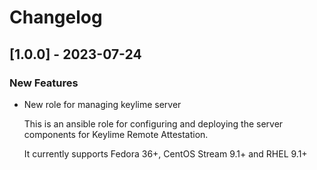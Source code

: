 Changelog
=========

[1.0.0] - 2023-07-24
--------------------

### New Features

- New role for managing keylime server

  This is an ansible role for configuring and deploying the server
  components for Keylime Remote Attestation.
  
  It currently supports Fedora 36+, CentOS Stream 9.1+ and RHEL 9.1+
